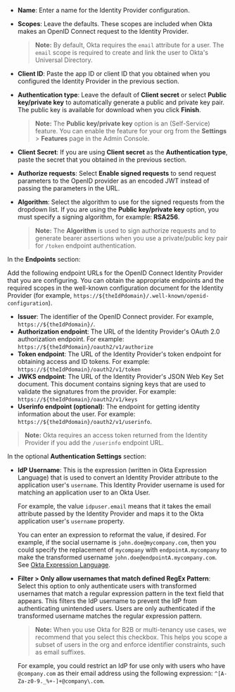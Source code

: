* **Name**: Enter a name for the Identity Provider configuration.
* **Scopes**: Leave the defaults. These scopes are included when Okta makes an OpenID Connect request to the Identity Provider.
    > **Note:** By default, Okta requires the `email` attribute for a user. The `email` scope is required to create and link the user to Okta's Universal Directory.
* **Client ID**: Paste the app ID or client ID that you obtained when you configured the Identity Provider in the previous section.
* **Authentication type**: Leave the default of **Client secret** or select **Public key/private key** to automatically generate a public and private key pair. The public key is available for download when you click **Finish**.

    > **Note:** The **Public key/private key** option is an <ApiLifecycle access="ea" /> (Self-Service) feature. You can enable the feature for your org from the **Settings** > **Features** page in the Admin Console.

* **Client Secret**: If you are using **Client secret** as the **Authentication type**, paste the secret that you obtained in the previous section.
* **Authorize requests**: Select **Enable signed requests** to send request parameters to the OpenID provider as an encoded JWT instead of passing the parameters in the URL. <ApiLifecycle access="ea" />
* **Algorithm**: Select the algorithm to use for the signed requests from the dropdown list. If you are using the **Public key/private key** option, you must specify a signing algorithm, for example: **RSA256**. <ApiLifecycle access="ea" />

    > **Note:** The **Algorithm** is used to sign authorize requests and to generate bearer assertions when you use a private/public key pair for `/token` endpoint authentication.

In the **Endpoints** section:

Add the following endpoint URLs for the OpenID Connect Identity Provider that you are configuring. You can obtain the appropriate endpoints and the required scopes in the well-known configuration document for the Identity Provider (for example, `https://${theIdPdomain}/.well-known/openid-configuration`).

* **Issuer**: The identifier of the OpenID Connect provider. For example, `https://${theIdPdomain}/`.
* **Authorization endpoint**: The URL of the Identity Provider's OAuth 2.0 authorization endpoint. For example: `https://${theIdPdomain}/oauth2/v1/authorize`
* **Token endpoint**: The URL of the Identity Provider's token endpoint for obtaining access and ID tokens. For example: `https://${theIdPdomain}/oauth2/v1/token`
* **JWKS endpoint**: The URL of the Identity Provider's JSON Web Key Set document. This document contains signing keys that are used to validate the signatures from the provider. For example: `https://${theIdPdomain}/oauth2/v1/keys`
* **Userinfo endpoint (optional)**: The endpoint for getting identity information about the user. For example: `https://${theIdPdomain}/oauth2/v1/userinfo`.

> **Note:** Okta requires an access token returned from the Identity Provider if you add the `/userinfo` endpoint URL.

In the optional **Authentication Settings** section:

* **IdP Username**: This is the expression (written in Okta Expression Language) that is used to convert an Identity Provider attribute to the application user's `username`. This Identity Provider username is used for matching an application user to an Okta User.

    For example, the value `idpuser.email` means that it takes the email attribute passed by the Identity Provider and maps it to the Okta application user's `username` property.

    You can enter an expression to reformat the value, if desired. For example, if the social username is `john.doe@mycompany.com`, then you could specify the replacement of `mycompany` with `endpointA.mycompany` to make the transformed username `john.doe@endpointA.mycompany.com`. See [Okta Expression Language](/docs/reference/okta-expression-language/).

* **Filter > Only allow usernames that match defined RegEx Pattern**: Select this option to only authenticate users with transformed usernames that match a regular expression pattern in the text field that appears. This filters the IdP username to prevent the IdP from authenticating unintended users. Users are only authenticated if the transformed username matches the regular expression pattern.

    > **Note:** When you use Okta for B2B or multi-tenancy use cases, we recommend that you select this checkbox. This helps you scope a subset of users in the org and enforce identifier constraints, such as email suffixes.

    For example, you could restrict an IdP for use only with users who have `@company.com` as their email address using the following expression: `^[A-Za-z0-9._%+-]+@company\.com`.
